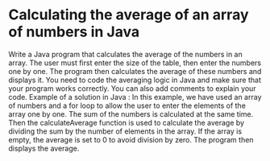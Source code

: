 # Calculating the average of an array of numbers in Java
Write a Java program that calculates the average of the numbers in an array. The user must first enter the size of the table, then enter the numbers one by one. The program then calculates the average of these numbers and displays it.
You need to code the averaging logic in Java and make sure that your program works correctly. You can also add comments to explain your code.
Example of a solution in Java :
In this example, we have used an array of numbers and a for loop to allow the user to enter the elements of the array one by one. The sum of the numbers is calculated at the same time. Then the calculateAverage function is used to calculate the average by dividing the sum by the number of elements in the array. If the array is empty, the average is set to 0 to avoid division by zero. The program then displays the average.